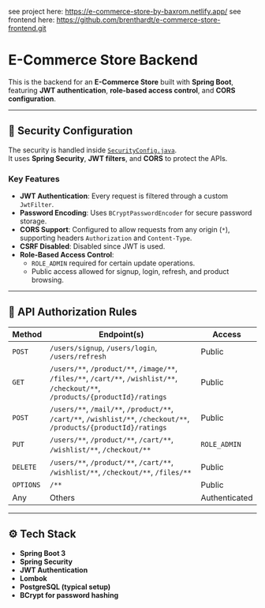 see project here: https://e-commerce-store-by-baxrom.netlify.app/
see frontend here: https://github.com/brenthardt/e-commerce-store-frontend.git

# E-Commerce Store Backend

This is the backend for an **E-Commerce Store** built with **Spring Boot**, featuring **JWT authentication**, **role-based access control**, and **CORS configuration**.

---

## 🔐 Security Configuration

The security is handled inside [`SecurityConfig.java`](src/main/java/org/example/ecommercestore_backend/config/SecurityConfig.java).  
It uses **Spring Security**, **JWT filters**, and **CORS** to protect the APIs.

### Key Features
- **JWT Authentication**: Every request is filtered through a custom `JwtFilter`.
- **Password Encoding**: Uses `BCryptPasswordEncoder` for secure password storage.
- **CORS Support**: Configured to allow requests from any origin (`*`), supporting headers `Authorization` and `Content-Type`.
- **CSRF Disabled**: Disabled since JWT is used.
- **Role-Based Access Control**:
  - `ROLE_ADMIN` required for certain update operations.
  - Public access allowed for signup, login, refresh, and product browsing.

---

## 📌 API Authorization Rules

| Method   | Endpoint(s)                                                                                   | Access         |
|----------|------------------------------------------------------------------------------------------------|----------------|
| `POST`   | `/users/signup`, `/users/login`, `/users/refresh`                                             | Public         |
| `GET`    | `/users/**`, `/product/**`, `/image/**`, `/files/**`, `/cart/**`, `/wishlist/**`, `/checkout/**`, `/products/{productId}/ratings` | Public         |
| `POST`   | `/users/**`, `/mail/**`, `/product/**`, `/cart/**`, `/wishlist/**`, `/checkout/**`, `/products/{productId}/ratings` | Public         |
| `PUT`    | `/users/**`, `/product/**`, `/cart/**`, `/wishlist/**`, `/checkout/**`                        | `ROLE_ADMIN`   |
| `DELETE` | `/users/**`, `/product/**`, `/cart/**`, `/wishlist/**`, `/checkout/**`, `/files/**`           | Public         |
| `OPTIONS`| `/**`                                                                                         | Public         |
| Any      | Others                                                                                        | Authenticated  |

---

## ⚙️ Tech Stack
- **Spring Boot 3**
- **Spring Security**
- **JWT Authentication**
- **Lombok**
- **PostgreSQL (typical setup)**
- **BCrypt for password hashing**



